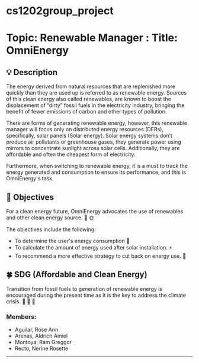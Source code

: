 # cs1202group_project

# Topic: Renewable Manager : Title: OmniEnergy
    
## :bulb: Description
The energy derived from natural resources that are replenished more quickly than they are used up is referred to as renewable energy. Sources of this clean energy also called renewables, are known to boost the displacement of “dirty” fossil fuels in the electricity industry, bringing the benefit of fewer emissions of carbon and other types of pollution. 

There are forms of generating renewable energy, however, this renewable manager will focus only on distributed energy resources (DERs), specifically, solar panels (Solar energy). Solar energy systems don’t produce air pollutants or greenhouse gases, they generate power using mirrors to concentrate sunlight across solar cells. Additionally, they are affordable and often the cheapest form of electricity. 

Furthermore, when switching to renewable energy, it is a must to track the energy generated and consumption to ensure its performance, and this is OmniEnergy's task. 

## :mag_right: Objectives
For a clean energy future, OmniEnergy advocates the use of renewables and other clean energy source. :fallen_leaf: :sun_with_face:

The objectives include the following: 
+ To determine the user's energy consumption :electric_plug:
+ To calculate the amount of energy used after solar installation. :zap:
+ To recommend a more effective strategy to cut back on energy use. :house_with_garden:


## :four_leaf_clover: SDG (Affordable and Clean Energy) 
Transition from fossil fuels to generation of renewable energy is encouraged during the present time as it is the key to address the climate crisis. :key: :deciduous_tree: :leaves:


### Members:
- Aguilar, Rose Ann
- Arenas, Aldrich Amiel
- Montoya, Ram Greggor
- Recto, Nerine Rosette
---

